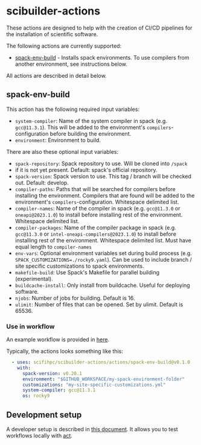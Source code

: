 # scibuilder-actions

These actions are designed to help with the creation of CI/CD pipelines
for the installation of scientific software.

The following actions are currently supported:

- [spack-env-build](./actions/spack-env-build/action.yml) - Installs spack
  environments. To use compilers from another environment, see instructions
  below.

All actions are described in detail below.

## spack-env-build

This action has the following required input variables:

- `system-compiler`: Name of the system compiler in spack (e.g. `gcc@11.3.1`).
  This will be added to the environment's `compilers`-configuration before
  building the environment.
- `environment`: Environment to build.

There are also these optional input variables:

- `spack-repository`: Spack repository to use. Will be cloned into  `/spack`
- if it is not yet present. Default: spack's official repository.
- `spack-version`: Spack version to use. This tag / branch will be checked out.
  Default: develop.
- `compiler-paths`: Paths that will be searched for compilers before installing
  the environment. Compilers that are found will be added to the environment's
  `compilers`-configuration. Whitespace delimited list.
- `compiler-names`: Name of the compiler in spack (e.g. `gcc@11.3.0` or
  `oneapi@2023.1.0`) to install before installing rest of the environment.
  Whitespace delimited list.
- `compiler-packages`: Name of the compiler package in spack (e.g. `gcc@11.3.0`
  or `intel-oneapi-compilers@2023.1.0`) to install before installing rest of
  the environment. Whitespace delimited list. Must have equal length to
  `compiler-names`
- `env-vars`: Optional environment variables set during build process
  (e.g. `SPACK_CUSTOMIZATIONS=./rocky9.yaml`). Can be used to include
  branch / site specific customizations to spack environments.
- `makefile-build`: Use Spack's Makefile for parallel building (experimental).
- `buildcache-install`: Only install from buildcache. Useful for deploying software.
- `njobs`: Number of jobs for building. Default is 16.
- `ulimit`: Number of files that can be opened. Set by ulimit. Default is 65536.

### Use in workflow

An example workflow is provided in
[here](example_workflows/spack-single-env/workflow.yml).

Typically, the actions looks something like this:

```yml
  - uses: scifihpc/scibuilder-actions/actions/spack-env-build@v0.1.0
    with:
      spack-version: v0.20.1
      environment: "$GITHUB_WORKSPACE/my-spack-environment-folder"
      customizations: "my-site-specific-customizations.yml"
      system-compiler: gcc@11.3.1
      os: rocky9
```

## Development setup

A developer setup is described in [this document](dev/development-setup.md).
It allows you to test workflows locally with
[act](https://github.com/nektos/act).
